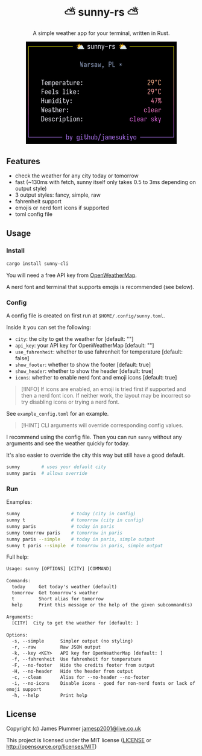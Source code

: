 <h1 align="center">⛅ sunny-rs ⛅</h1>

<p align="center">A simple weather app for your terminal, written in Rust.</p>

<div align="center">
    <img src="/showcase/showcase.png" width="400px">
</div>

## Features
- check the weather for any city today or tomorrow
- fast (~130ms with fetch, sunny itself only takes 0.5 to 3ms depending on output style)
- 3 output styles: fancy, simple, raw
- fahrenheit support
- emojis or nerd font icons if supported
- toml config file

## Usage

### Install
```sh
cargo install sunny-cli
```

You will need a free API key from [OpenWeatherMap](https://openweathermap.org/api).

A nerd font and terminal that supports emojis is recommended (see below).

### Config

A config file is created on first run at `$HOME/.config/sunny.toml`.

Inside it you can set the following:
- `city`: the city to get the weather for [default: ""]
- `api_key`: your API key for OpenWeatherMap [default: ""]
- `use_fahrenheit`: whether to use fahrenheit for temperature [default: false]
- `show_footer`: whether to show the footer [default: true]
- `show_header`: whether to show the header [default: true]
- `icons`: whether to enable nerd font and emoji icons [default: true]

>[!INFO]
> If icons are enabled, an emoji is tried first if supported and then a nerd
> font icon. If neither work, the layout may be incorrect so try disabling icons
> or trying a nerd font.

See `example_config.toml` for an example.

>[!HINT]
> CLI arguments will override corresponding config values.

I recommend using the config file. Then you can run `sunny` without any
arguments and see the weather quickly for today.

It's also easier to override the city this way but still have a good default.
```sh
sunny        # uses your default city
sunny paris  # allows override
```


### Run

Examples:
```sh
sunny                   # today (city in config)
sunny t                 # tomorrow (city in config)
sunny paris             # today in paris
sunny tomorrow paris    # tomorrow in paris
sunny paris --simple    # today in paris, simple output
sunny t paris --simple  # tomorrow in paris, simple output
```

Full help:
```
Usage: sunny [OPTIONS] [CITY] [COMMAND]

Commands:
  today     Get today's weather (default)
  tomorrow  Get tomorrow's weather
  t         Short alias for tomorrow
  help      Print this message or the help of the given subcommand(s)

Arguments:
  [CITY]  City to get the weather for [default: ]

Options:
  -s, --simple      Simpler output (no styling)
  -r, --raw         Raw JSON output
  -k, --key <KEY>   API key for OpenWeatherMap [default: ]
  -f, --fahrenheit  Use fahrenheit for temperature
  -F, --no-footer   Hide the credits footer from output
  -H, --no-header   Hide the header from output
  -c, --clean       Alias for --no-header --no-footer
  -i, --no-icons    Disable icons - good for non-nerd fonts or lack of emoji support
  -h, --help        Print help
```

## License

Copyright (c) James Plummer <jamesp2001@live.co.uk>

This project is licensed under the MIT license ([LICENSE] or <http://opensource.org/licenses/MIT>)

[LICENSE]: ./LICENSE
